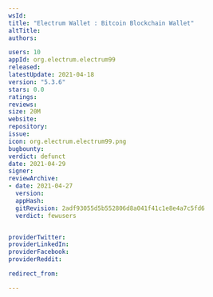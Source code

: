 ```yaml
---
wsId: 
title: "Electrum Wallet : Bitcoin Blockchain Wallet"
altTitle: 
authors:

users: 10
appId: org.electrum.electrum99
released: 
latestUpdate: 2021-04-18
version: "5.3.6"
stars: 0.0
ratings: 
reviews: 
size: 20M
website: 
repository: 
issue: 
icon: org.electrum.electrum99.png
bugbounty: 
verdict: defunct
date: 2021-04-29
signer: 
reviewArchive:
- date: 2021-04-27
  version: 
  appHash: 
  gitRevision: 2adf93055d5b552806d8a041f41c1e8e4a7c5fd6
  verdict: fewusers


providerTwitter: 
providerLinkedIn: 
providerFacebook: 
providerReddit: 

redirect_from:

---
```



